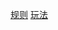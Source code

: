 [规则](https://www.pagat.com/fishing/scopone.html)
[玩法](https://www.cineseitalia.com/bbs/read-htm-tid-297435.html)